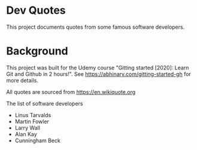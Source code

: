 # Dev Quotes

This project documents quotes from some famous software developers.

# Background

This project was built for the Udemy course "Gitting started [2020]: Learn Git
and Github in 2 hours!". See https://abhinary.com/gitting-started-gh for more
details.

All quotes are sourced from https://en.wikiquote.org

The list of software developers

- Linus Tarvalds
- Martin Fowler
- Larry Wall
- Alan Kay
- Cunningham Beck

